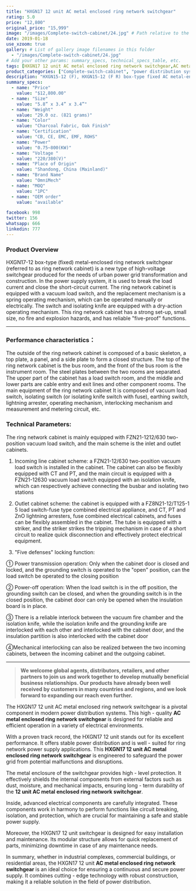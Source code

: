 ```yaml
---
title: "HXGN17 12 unit AC metal enclosed ring network switchgear"
rating: 5.0
price: "12,800"
original_price: "15,999"
image: "/images/Complete-switch-cabinet/24.jpg" # Path relative to the 'static' folder or use Hugo Pipes
date: 2019-01-18
use_xzoom: true
gallery: # List of gallery image filenames in this folder
  - "/images/Complete-switch-cabinet/24.jpg"
# Add your other params: summary_specs, technical_specs_table, etc.
tags: [HXGN17 12 unit AC metal enclosed ring network switchgear,AC metal enclosed ring network switchgear,12 unit AC metal enclosed ring network switchgear,power distribution system,ring network power supply,stable power distribution,electrical components,circuit breaking,isolation,protection,easy installation,easy maintenance,continuous and secure power supply]
product_categories: ["Complete-switch-cabinet", "power distribution system"]
description: "HXGN15-12 (F), HXGN15-12 (F R) box-type fixed AC metal-enclosed switchgear (hereinafter referred to as switchgear), suitable for rated voltage of 12KV, rated frequency of 50HZ, rated current of 630A and above A three-phase AC system powered by network cabinets or radial terminals, used for segmenting and branching of cable lines."
summary_specs:
  - name: "Price"
    value: "$12,800.00"
  - name: "Size"
    value: "5.8” x 3.4” x 3.4”"
  - name: "Weight"
    value: "29.0 oz. (821 grams)"
  - name: "Color"
    value: "Charcoal Fabric, Oak Finish"
  - name: "Certification"
    value: "CB, CE, EMC, EMF, ROHS"
  - name: "Power"
    value: "0.75~800(KW)"
  - name: "Voltage "
    value: "220/380(V)"
  - name: "Place of Origin"
    value: "Shandong, China (Mainland)"
  - name: "Brand Name"
    value: "OmniMech"
  - name: "MOQ"
    value: "1PC"
  - name: "OEM order"
    value: "available"

facebook: 998
twitter: 156
whatsapp: 666
linkedin: 777    
---
```



### Product Overview


HXGN17-12 box-type (fixed) metal-enclosed ring network switchgear (referred to as ring network cabinet) is a new type of high-voltage switchgear produced for the needs of urban power grid transformation and construction. In the power supply system, it is used to break the load current and close the short-circuit current. The ring network cabinet is equipped with a vacuum load switch, and the replacement mechanism is a spring operating mechanism, which can be operated manually or electrically. The switch and isolating knife are equipped with a dry-action operating mechanism. This ring network cabinet has a strong set-up, small size, no fire and explosion hazards, and has reliable "five-proof" functions.

* * *

### Performance characteristics：

The outside of the ring network cabinet is composed of a basic skeleton, a top plate, a panel, and a side plate to form a closed structure. The top of the ring network cabinet is the bus room, and the front of the bus room is the instrument room. The steel plates between the two rooms are separated. The upper part of the cabinet has a load switch room, and the middle and lower parts are cable entry and exit lines and other component rooms. The main equipment of the ring network cabinet It is composed of vacuum load switch, isolating switch (or isolating knife switch with fuse), earthing switch, lightning arrester, operating mechanism, interlocking mechanism and measurement and metering circuit, etc.


### Technical Parameters:

The ring network cabinet is mainly equipped with FZN21-1212/630 two-position vacuum load switch, and the main scheme is the inlet and outlet cabinets.

1. Incoming line cabinet scheme: a FZN21-12/630 two-position vacuum load switch is installed in the cabinet. The cabinet can also be flexibly equipped with CT and PT, and the main circuit is equipped with a FZN21-12630 vacuum load switch equipped with an isolation knife, which can respectively achieve connecting the busbar and isolating two stations

2. Outlet cabinet scheme: the cabinet is equipped with a FZ8N21-12/T125-1 5 load switch-fuse type combined electrical appliance, and CT, PT and ZnO lightning arresters, fuse combined electrical cabinets, and fuses can be flexibly assembled in the cabinet. The tube is equipped with a striker, and the striker strikes the tripping mechanism in case of a short circuit to realize quick disconnection and effectively protect electrical equipment.

3. "Five defenses" locking function:

① Power transmission operation: Only when the cabinet door is closed and locked, and the grounding switch is operated to the "open" position, can the load switch be operated to the closing position

② Power-off operation: When the load switch is in the off position, the grounding switch can be closed, and when the grounding switch is in the closed position, the cabinet door can only be opened when the insulation board is in place.

③ There is a reliable interlock between the vacuum fire chamber and the isolation knife, while the isolation knife and the grounding knife are interlocked with each other and interlocked with the cabinet door, and the insulation partition is also interlocked with the cabinet door

④Mechanical interlocking can also be realized between the two incoming cabinets, between the incoming cabinet and the outgoing cabinet.
* * *

> **We welcome global agents, distributors, retailers, and other partners to join us and work together to develop mutually beneficial business relationships. Our products have already been well received by customers in many countries and regions, and we look forward to expanding our reach even further.**

The HXGN17 12 unit AC metal enclosed ring network switchgear is a pivotal component in modern power distribution systems. This high - quality **AC metal enclosed ring network switchgear** is designed for reliable and efficient operation in a variety of electrical environments.

With a proven track record, the HXGN17 12 unit stands out for its excellent performance. It offers stable power distribution and is well - suited for ring network power supply applications. This **HXGN17 12 unit AC metal enclosed ring network switchgear** is engineered to safeguard the power grid from potential malfunctions and disruptions.

The metal enclosure of the switchgear provides high - level protection. It effectively shields the internal components from external factors such as dust, moisture, and mechanical impacts, ensuring long - term durability of the **12 unit AC metal enclosed ring network switchgear**.

Inside, advanced electrical components are carefully integrated. These components work in harmony to perform functions like circuit breaking, isolation, and protection, which are crucial for maintaining a safe and stable power supply.

Moreover, the HXGN17 12 unit switchgear is designed for easy installation and maintenance. Its modular structure allows for quick replacement of parts, minimizing downtime in case of any maintenance needs.

In summary, whether in industrial complexes, commercial buildings, or residential areas, the HXGN17 12 unit **AC metal enclosed ring network switchgear** is an ideal choice for ensuring a continuous and secure power supply. It combines cutting - edge technology with robust construction, making it a reliable solution in the field of power distribution. 
